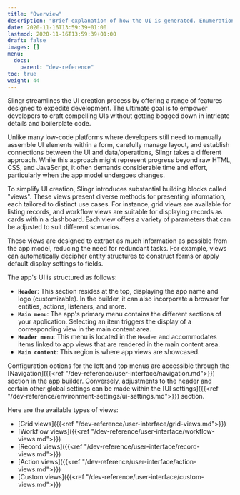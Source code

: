 ```yaml
---
title: "Overview"
description: "Brief explanation of how the UI is generated. Enumeration of different types of views."
date: 2020-11-16T13:59:39+01:00
lastmod: 2020-11-16T13:59:39+01:00
draft: false
images: []
menu:
  docs:
    parent: "dev-reference"
toc: true
weight: 44
---
```


Slingr streamlines the UI creation process by offering a range of features designed to expedite development. The ultimate goal is to empower developers to craft compelling UIs without getting bogged down in intricate details and boilerplate code.

Unlike many low-code platforms where developers still need to manually assemble UI elements within a form, carefully manage layout, and establish connections between the UI and data/operations, Slingr takes a different approach. While this approach might represent progress beyond raw HTML, CSS, and JavaScript, it often demands considerable time and effort, particularly when the app model undergoes changes.

To simplify UI creation, Slingr introduces substantial building blocks called "views". These views present diverse methods for presenting information, each tailored to distinct use cases. For instance, grid views are available for listing records, and workflow views are suitable for displaying records as cards within a dashboard. Each view offers a variety of parameters that can be adjusted to suit different scenarios.

These views are designed to extract as much information as possible from the app model, reducing the need for redundant tasks. For example, views can automatically decipher entity structures to construct forms or apply default display settings to fields.

The app's UI is structured as follows:

- **`Header`**: This section resides at the top, displaying the app name and logo (customizable). In the builder, it can also incorporate a browser for entities, actions, listeners, and more.
- **`Main menu`**: The app's primary menu contains the different sections of your application. Selecting an item triggers the display of a corresponding view in the main content area.
- **`Header menu`**: This menu is located in the `Header` and accommodates items linked to app views that are rendered in the main content area.
- **`Main content`**: This region is where app views are showcased.

Configuration options for the left and top menus are accessible through the [Navigation]({{<ref "/dev-reference/user-interface/navigation.md">}}) section in the app builder. Conversely, adjustments to the header and certain other global settings can be made within the [UI settings]({{<ref "/dev-reference/environment-settings/ui-settings.md">}}) section.

Here are the available types of views:

- [Grid views]({{<ref "/dev-reference/user-interface/grid-views.md">}})
- [Workflow views]({{<ref "/dev-reference/user-interface/workflow-views.md">}})
- [Record views]({{<ref "/dev-reference/user-interface/record-views.md">}})
- [Action views]({{<ref "/dev-reference/user-interface/action-views.md">}})
- [Custom views]({{<ref "/dev-reference/user-interface/custom-views.md">}})


